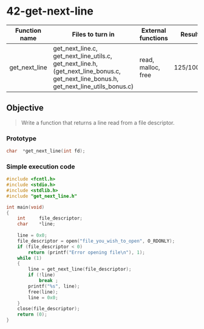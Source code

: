 # 42-get-next-line

Function name | Files to turn in | External functions | Result
--- | --- | --- | ---
get_next_line | get_next_line.c, get_next_line_utils.c, get_next_line.h, (get_next_line_bonus.c, get_next_line_bonus.h, get_next_line_utils_bonus.c) | read, malloc, free | 125/100%

## Objective
> Write a function that returns a line read from a file descriptor.

### Prototype
```c
char  *get_next_line(int fd);
```

### Simple execution code

```c
#include <fcntl.h>
#include <stdio.h>
#include <stdlib.h>
#include "get_next_line.h"

int main(void)
{
	int		file_descriptor;
	char	*line;
  
	line = 0x0;
	file_descriptor = open("file_you_wish_to_open", O_RDONLY);
	if (file_descriptor < 0)
		return (printf("Error opening file\n"), 1);
	while (1)
	{
  		line = get_next_line(file_descriptor);
		if (!line)
			break ;
		printf("%s", line);
		free(line);
		line = 0x0;
	}
	close(file_descriptor);
	return (0);
}
```
